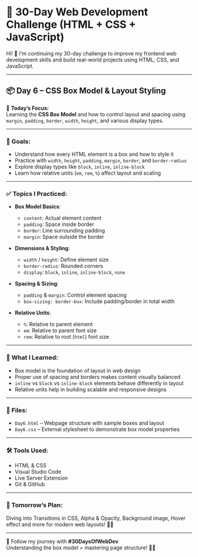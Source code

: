 # 🚀 30-Day Web Development Challenge (HTML + CSS + JavaScript)

Hi! 👋 I'm continuing my 30-day challenge to improve my frontend web development skills and build real-world projects using HTML, CSS, and JavaScript.

---

## 📦 Day 6 – CSS Box Model & Layout Styling

📌 **Today’s Focus:**  
Learning the **CSS Box Model** and how to control layout and spacing using `margin`, `padding`, `border`, `width`, `height`, and various display types.

---

### 🎯 Goals:
- Understand how every HTML element is a box and how to style it  
- Practice with `width`, `height`, `padding`, `margin`, `border`, and `border-radius`  
- Explore display types like `block`, `inline`, `inline-block`  
- Learn how relative units (`em`, `rem`, `%`) affect layout and scaling

---

### ✅ Topics I Practiced:
- **Box Model Basics**:
  - `content`: Actual element content  
  - `padding`: Space inside border  
  - `border`: Line surrounding padding  
  - `margin`: Space outside the border  

- **Dimensions & Styling**:
  - `width` / `height`: Define element size  
  - `border-radius`: Rounded corners  
  - `display`: `block`, `inline`, `inline-block`, `none`  

- **Spacing & Sizing**:
  - `padding` & `margin`: Control element spacing  
  - `box-sizing: border-box`: Include padding/border in total width  

- **Relative Units**:
  - `%`: Relative to parent element  
  - `em`: Relative to parent font size  
  - `rem`: Relative to root (`html`) font size  

---

### 🧠 What I Learned:
- Box model is the foundation of layout in web design  
- Proper use of spacing and borders makes content visually balanced  
- `inline` vs `block` vs `inline-block` elements behave differently in layout  
- Relative units help in building scalable and responsive designs  

---

### 📁 Files:
- `Day6.html` – Webpage structure with sample boxes and layout  
- `Day6.css` – External stylesheet to demonstrate box model properties  

---

### 🛠️ Tools Used:
- HTML & CSS  
- Visual Studio Code  
- Live Server Extension  
- Git & GitHub

---

### 📌 Tomorrow’s Plan:
Diving into Transitions in CSS, Alpha & Opacity, Background image, Hover effect and more for modern web layouts! 🧱✨

---

🔖 Follow my journey with **#30DaysOfWebDev**  
Understanding the box model = mastering page structure! 🚀💡
